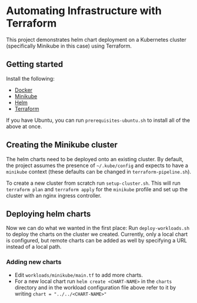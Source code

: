# Automating Infrastructure with Terraform

This project demonstrates helm chart deployment on a Kubernetes cluster (specifically Minikube in this case) using Terraform.

## Getting started

Install the following:

* [Docker](https://docs.docker.com/get-docker/)
* [Minikube](https://minikube.sigs.k8s.io/docs/start/?arch=%2Flinux%2Fx86-64%2Fstable%2Fbinary+download)
* [Helm](https://helm.sh/docs/intro/install/)
* [Terraform](https://developer.hashicorp.com/terraform/tutorials/aws-get-started/install-cli)

If you have Ubuntu, you can run `prerequisites-ubuntu.sh` to install all of the above at once.

## Creating the Minikube cluster

The helm charts need to be deployed onto an existing cluster. By default, the project assumes the presence of `~/.kube/config` and expects to have a `minikube` context (these defaults can be changed in `terraform-pipeline.sh`).

To create a new cluster from scratch run `setup-cluster.sh`. This will run `terraform plan` and `terraform apply` for the `minikube` profile and set up the cluster with an nginx ingress controller.

## Deploying helm charts

Now we can do what we wanted in the first place: Run `deploy-workloads.sh` to deploy the charts on the cluster we created. Currently, only a local chart is configured, but remote charts can be added as well by specifying a URL instead of a local path.

### Adding new charts

* Edit `workloads/minikube/main.tf` to add more charts.
* For a new local chart run `helm create <CHART-NAME>` in the `charts` directory and in the workload configuration file above refer to it by writing `chart = "../../<CHART-NAME>"`

